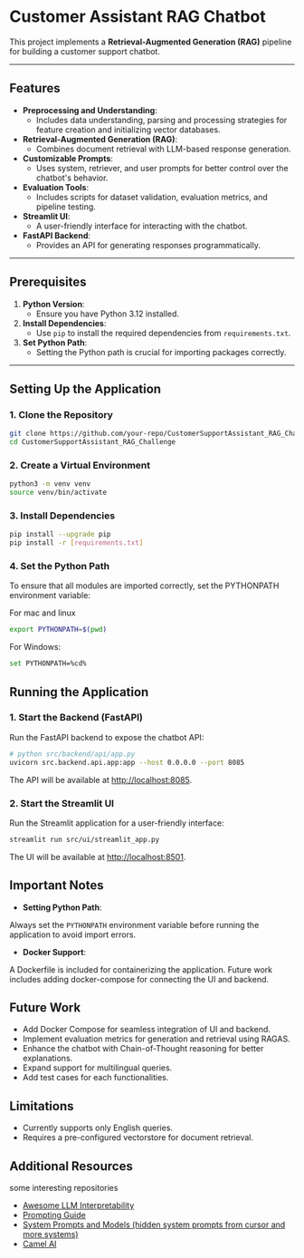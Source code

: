 # Customer Assistant RAG Chatbot

This project implements a **Retrieval-Augmented Generation (RAG)** pipeline for building a customer support chatbot.

---

## Features

- **Preprocessing and Understanding**:
  - Includes data understanding, parsing and processing strategies for feature
  creation and initializing vector databases.
- **Retrieval-Augmented Generation (RAG)**:
  - Combines document retrieval with LLM-based response generation.
- **Customizable Prompts**:
  - Uses system, retriever, and user prompts for better control over the chatbot's behavior.
- **Evaluation Tools**:
  - Includes scripts for dataset validation, evaluation metrics, and pipeline testing.
- **Streamlit UI**:
  - A user-friendly interface for interacting with the chatbot.
- **FastAPI Backend**:
  - Provides an API for generating responses programmatically.

---

## Prerequisites

1. **Python Version**:
   - Ensure you have Python 3.12 installed.
2. **Install Dependencies**:
   - Use `pip` to install the required dependencies from `requirements.txt`.
3. **Set Python Path**:
   - Setting the Python path is crucial for importing packages correctly.

---

## Setting Up the Application

### 1. Clone the Repository

```bash
git clone https://github.com/your-repo/CustomerSupportAssistant_RAG_Challenge.git
cd CustomerSupportAssistant_RAG_Challenge
```

### 2. Create a Virtual Environment

```bash
python3 -m venv venv
source venv/bin/activate 
```

### 3. Install Dependencies

```bash
pip install --upgrade pip
pip install -r [requirements.txt]
```

### 4. Set the Python Path

To ensure that all modules are imported correctly, set the PYTHONPATH environment variable:

For mac and linux

```bash
export PYTHONPATH=$(pwd)
```

For Windows:

```bash
set PYTHONPATH=%cd%
```

## Running the Application

### 1. Start the Backend (FastAPI)

Run the FastAPI backend to expose the chatbot API:

```bash
# python src/backend/api/app.py
uvicorn src.backend.api.app:app --host 0.0.0.0 --port 8085
```

The API will be available at [http://localhost:8085](http://localhost:8085).

### 2. Start the Streamlit UI

Run the Streamlit application for a user-friendly interface:

```bash
streamlit run src/ui/streamlit_app.py 
```

The UI will be available at [http://localhost:8501](http://localhost:8501).

## Important Notes

- **Setting Python Path**:

 Always set the `PYTHONPATH` environment variable before running the application to avoid import errors.

- **Docker Support**:

A Dockerfile is included for containerizing the application. Future work includes adding docker-compose for connecting the UI and backend.

## Future Work

- Add Docker Compose for seamless integration of UI and backend.
- Implement evaluation metrics for generation and retrieval using RAGAS.
- Enhance the chatbot with Chain-of-Thought reasoning for better explanations.
- Expand support for multilingual queries.
- Add test cases for each functionalities.

## Limitations

- Currently supports only English queries.
- Requires a pre-configured vectorstore for document retrieval.

## Additional Resources

some interesting repositories

- [Awesome LLM Interpretability](https://github.com/JShollaj/awesome-llm-interpretability)
- [Prompting Guide](https://www.promptingguide.ai/research/llm-reasoning)
- [System Prompts and Models (hidden system prompts from cursor and more systems)](https://github.com/x1xhlol/system-prompts-and-models-of-ai-tools)
- [Camel AI](https://github.com/camel-ai/camel/)
